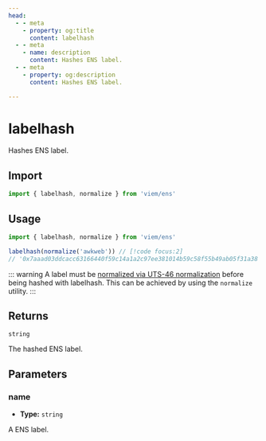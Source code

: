 ```yaml
---
head:
  - - meta
    - property: og:title
      content: labelhash
  - - meta
    - name: description
      content: Hashes ENS label.
  - - meta
    - property: og:description
      content: Hashes ENS label.

---
```


# labelhash

Hashes ENS label.

## Import

```ts
import { labelhash, normalize } from 'viem/ens'
```

## Usage

```ts
import { labelhash, normalize } from 'viem/ens'

labelhash(normalize('awkweb')) // [!code focus:2]
// '0x7aaad03ddcacc63166440f59c14a1a2c97ee381014b59c58f55b49ab05f31a38'
```

::: warning
A label must be [normalized via UTS-46 normalization](https://docs.ens.domains/contract-api-reference/name-processing) before being hashed with labelhash. 
This can be achieved by using the `normalize` utility.
:::

### 

## Returns

`string`

The hashed ENS label.

## Parameters

### name

- **Type:** `string`

A ENS label.